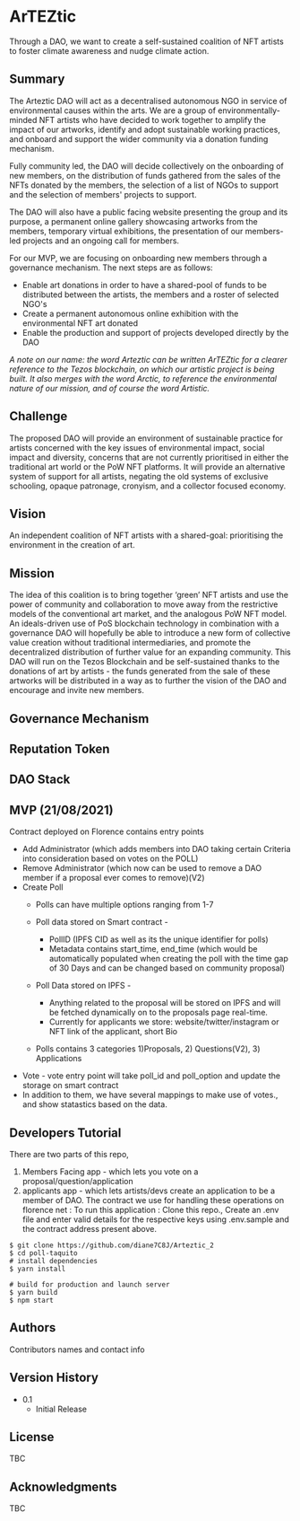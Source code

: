 # ArTEZtic
Through a DAO, we want to create a self-sustained coalition of NFT artists to foster climate awareness and nudge climate action. 

## Summary
The Arteztic DAO will act as a decentralised autonomous NGO in service of environmental causes within the arts. We are a group of environmentally-minded NFT artists who have decided to work together to amplify the impact of our artworks, identify and adopt sustainable working practices, and onboard and support the wider community via a donation funding mechanism.

Fully community led, the DAO will decide collectively on the onboarding of new members, on the distribution of funds gathered from the sales of the NFTs donated by the members, the selection of a list of NGOs to support and the selection of members' projects to support.

The DAO will also have a public facing website presenting the group and its purpose, a permanent online gallery showcasing artworks from the members, temporary virtual exhibitions, the presentation of our members-led projects and an ongoing call for members.

For our MVP, we are focusing on onboarding new members through a governance mechanism. The next steps are as follows:

- Enable art donations in order to have a shared-pool of funds to be distributed between the artists, the members and a roster of selected NGO's
- Create a permanent autonomous online exhibition with the environmental NFT art donated
- Enable the production and support of projects developed directly by the DAO

*A note on our name: the word Arteztic can be written ArTEZtic for a clearer reference to the Tezos blockchain, on which our artistic project is being built. It also merges with the word Arctic, to reference the environmental nature of our mission, and of course the word Artistic.*

## Challenge
The proposed DAO will provide an environment of sustainable practice for artists concerned with the key issues of environmental impact, social impact and diversity, concerns that are not currently prioritised in either the traditional art world or the PoW NFT platforms. It will provide an alternative system of support for all artists, negating the old systems of exclusive schooling, opaque patronage, cronyism, and a collector focused economy.

## Vision
An independent coalition of NFT artists with a shared-goal: prioritising the environment in the creation of art. 

## Mission 
The idea of this coalition is to bring together ‘green’ NFT artists and use the power of community and collaboration to move away from the restrictive models of the conventional art market, and the analogous PoW NFT model.
An ideals-driven use of PoS blockchain technology in combination with a governance DAO will hopefully be able to introduce a new form of collective value creation without traditional intermediaries, and promote the decentralized distribution of further value for an expanding community.
This DAO will run on the Tezos Blockchain and be self-sustained thanks to the donations of art by artists - the funds generated from the sale of these artworks will be distributed in a way as to further the vision of the DAO and encourage and invite new members.

## Governance Mechanism

## Reputation Token

## DAO Stack

## MVP (21/08/2021)
Contract deployed on Florence contains  entry points 
   * Add Administrator (which adds members into DAO taking certain Criteria into consideration based on votes on the POLL) 
   * Remove Administrator (which now can be used to remove a DAO member if a proposal ever comes to remove)(V2)
   * Create Poll 
      * Polls can have multiple options ranging from 1-7 
      * Poll data stored on Smart contract - 
         - PollID (IPFS CID as well as its the unique identifier for polls)
         - Metadata contains start_time, end_time (which would be automatically populated when creating the poll with the time gap of 30 Days and can be changed based on community             proposal)
      * Poll Data stored on IPFS -
         - Anything related to the proposal will be stored on IPFS and will be fetched dynamically on to the proposals page real-time.
         - Currently for applicants we store: website/twitter/instagram or NFT link of the applicant, short Bio

      * Polls contains 3 categories  1)Proposals, 2) Questions(V2), 3) Applications
   * Vote - vote entry point will take poll_id and poll_option and update the storage on smart contract
   * In addition to them, we have several mappings to make use of votes., and show statastics based on the data.

## Developers Tutorial
There are two parts of this repo,
1) Members Facing app - which lets you vote on a proposal/question/application
2) applicants app - which lets artists/devs create an application to be a member of DAO.
The contract we use for handling these operations on florence net : 
To run this application : Clone this repo., Create an .env file and enter valid details for the respective keys using .env.sample and the contract address present above. 
```
$ git clone https://github.com/diane7C8J/Arteztic_2
$ cd poll-taquito
# install dependencies
$ yarn install

# build for production and launch server
$ yarn build
$ npm start
```


## Authors
Contributors names and contact info

## Version History

* 0.1
    * Initial Release

## License
TBC 

## Acknowledgments
TBC
